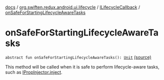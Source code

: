 [docs](../../index.md) / [org.swiften.redux.android.ui.lifecycle](../index.md) / [ILifecycleCallback](index.md) / [onSafeForStartingLifecycleAwareTasks](./on-safe-for-starting-lifecycle-aware-tasks.md)

# onSafeForStartingLifecycleAwareTasks

`abstract fun onSafeForStartingLifecycleAwareTasks(): `[`Unit`](https://kotlinlang.org/api/latest/jvm/stdlib/kotlin/-unit/index.html) [(source)](https://github.com/protoman92/KotlinRedux/tree/master/android/android-lifecycle/src/main/java/org/swiften/redux/android/ui/lifecycle/AndroidLifecycle.kt#L27)

This method will be called when it is safe to perform lifecycle-aware tasks, such as
[IPropInjector.inject](../../org.swiften.redux.ui/-i-prop-injector/inject.md).

